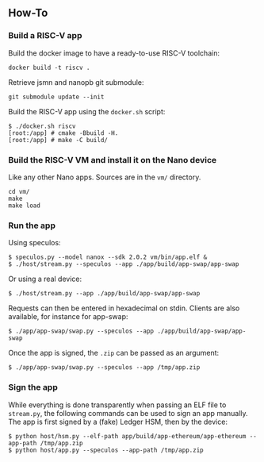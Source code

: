 ## How-To

### Build a RISC-V app

Build the docker image to have a ready-to-use RISC-V toolchain:

```console
docker build -t riscv .
```

Retrieve jsmn and nanopb git submodule:
```console
git submodule update --init
```

Build the RISC-V app using the `docker.sh` script:

```console
$ ./docker.sh riscv
[root:/app] # cmake -Bbuild -H.
[root:/app] # make -C build/
```

### Build the RISC-V VM and install it on the Nano device

Like any other Nano apps. Sources are in the `vm/` directory.

```console
cd vm/
make
make load
```

### Run the app

Using speculos:

```console
$ speculos.py --model nanox --sdk 2.0.2 vm/bin/app.elf &
$ ./host/stream.py --speculos --app ./app/build/app-swap/app-swap
```

Or using a real device:

```console
$ ./host/stream.py --app ./app/build/app-swap/app-swap
```

Requests can then be entered in hexadecimal on stdin. Clients are also
available, for instance for app-swap:

```console
$ ./app/app-swap/swap.py --speculos --app ./app/build/app-swap/app-swap
```

Once the app is signed, the `.zip` can be passed as an argument:

```console
$ ./app/app-swap/swap.py --speculos --app /tmp/app.zip
```

### Sign the app

While everything is done transparently when passing an ELF file to `stream.py`,
the following commands can be used to sign an app manually. The app is first
signed by a (fake) Ledger HSM, then by the device:

```console
$ python host/hsm.py --elf-path app/build/app-ethereum/app-ethereum --app-path /tmp/app.zip
$ python host/app.py --speculos --app-path /tmp/app.zip
```
